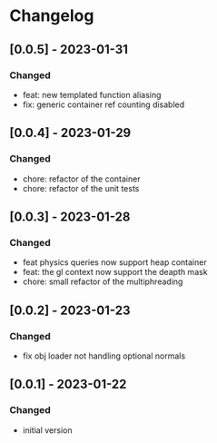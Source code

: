 
# Changelog

## [0.0.5] - 2023-01-31
### Changed
- feat: new templated function aliasing
- fix: generic container ref counting disabled

## [0.0.4] - 2023-01-29
### Changed
- chore: refactor of the container
- chore: refactor of the unit tests

## [0.0.3] - 2023-01-28
### Changed
- feat physics queries now support heap container
- feat: the gl context now support the deapth mask
- chore: small refactor of the multiphreading

## [0.0.2] - 2023-01-23
### Changed
- fix obj loader not handling optional normals

## [0.0.1] - 2023-01-22
### Changed
- initial version

